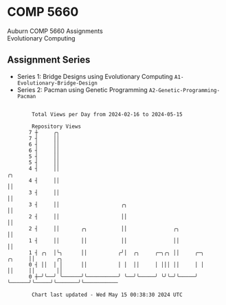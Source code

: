 # COMP 5660
Auburn COMP 5660 Assignments  
Evolutionary Computing

## Assignment Series
- Series 1: Bridge Designs using Evolutionary Computing `A1-Evolutionary-Bridge-Design`
- Series 2: Pacman using Genetic Programming `A2-Genetic-Programming-Pacman`

```

        Total Views per Day from 2024-02-16 to 2024-05-15

        Repository Views
       7 ┼     ╭╮
       7 ┤     ││
       6 ┤     ││
       6 ┤     ││
       5 ┤     ││
       5 ┤     ││
       4 ┤     ││                                                            ╭╮
       4 ┤     ││                                                            ││
       3 ┤     ││                                                            ││
       3 ┤     ││                    ╭╮                                      ││
       2 ┤     ││                    ││                                      ││
       2 ┤     ││       ╭╮           ││               ╭╮                     ││
       1 ┤     ││       ││           ││               ││                     ││
       1 ┤ ╭╮  │╰╮      ││          ╭╯│  ╭╮     ╭─╮╭╮ ││     ╭─╮      ╭╮     ││       ╭╮
       0 ┤ ││  │ │      ││          │ │  ││     │ │││ ││     │ │      ││     ││       ││
       0 ┼─╯╰──╯ ╰──────╯╰──────────╯ ╰──╯╰─────╯ ╰╯╰─╯╰─────╯ ╰──────╯╰─────╯╰───────╯╰───────────

        Chart last updated - Wed May 15 00:38:30 2024 UTC
        
```
